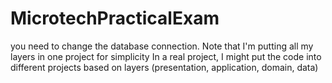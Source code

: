 # MicrotechPracticalExam
you need to change the database connection.
Note that I'm putting all my layers in one project for simplicity
In a real project, I might put the code into different projects based on layers (presentation, application, domain, data)
